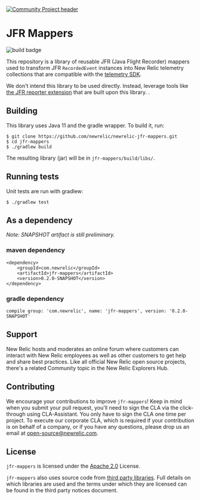 [![Community Project header](https://github.com/newrelic/open-source-office/raw/master/examples/categories/images/Community_Project.png)](https://github.com/newrelic/open-source-office/blob/master/examples/categories/index.md#community-project)

# JFR Mappers

![build badge](https://github.com/newrelic/newrelic-jfr-mappers/workflows/Master%20build/badge.svg)

This repository is a library of reusable JFR (Java Flight Recorder) mappers 
used to transform JFR `RecordedEvent` instances into New Relic telemetry collections 
that are compatible with the 
[telemetry SDK](https://github.com/newrelic/newrelic-telemetry-sdk-java).

We don't intend this library to be used directly. Instead, leverage tools like [the JFR reporter extension](https://docs.newrelic.com/docs/agents/java-agent/features/real-time-java-profiling-using-jfr-metrics) that are built upon this library.
.

## Building

This library uses Java 11 and the gradle wrapper.  To build it, run:

```
$ git clone https://github.com/newrelic/newrelic-jfr-mappers.git
$ cd jfr-mappers
$ ./gradlew build
```

The resulting library (jar) will be in `jfr-mappers/build/libs/`.

## Running tests

Unit tests are run with gradlew:

```
$ ./gradlew test
```

## As a dependency

_Note: SNAPSHOT artifact is still preliminary._

### maven dependency
```
<dependency>
    <groupId>com.newrelic</groupId>
    <artifactId>jfr-mappers</artifactId>
    <version>0.2.0-SNAPSHOT</version>
</dependency>
```

### gradle dependency

```
compile group: 'com.newrelic', name: 'jfr-mappers', version: '0.2.0-SNAPSHOT'
```

## Support

New Relic hosts and moderates an online forum where customers can interact with New Relic employees as well as other customers to get help and share best practices. Like all official New Relic open source projects, there's a related Community topic in the New Relic Explorers Hub.

## Contributing
We encourage your contributions to improve `jfr-mappers`! Keep in mind when you submit your pull request, you'll need to sign the CLA via the click-through using CLA-Assistant. You only have to sign the CLA one time per project.
To execute our corporate CLA, which is required if your contribution is on behalf of a company, or if you have any questions, please drop us an email at open-source@newrelic.com.

## License
`jfr-mappers` is licensed under the [Apache 2.0](http://apache.org/licenses/LICENSE-2.0.txt) License.

`jfr-mappers` also uses source code from [third party libraries](THIRD_PARTY_NOTICES.md). Full details on which libraries are used and the terms under which they are licensed can be found in the third party notices document.
